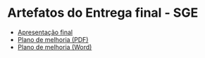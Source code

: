 # Artefatos do Entrega final - SGE

* [Apresentação final]()
* [Plano de melhoria (PDF)]()
* [Plano de melhoria (Word)]()